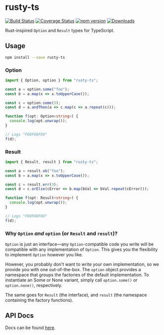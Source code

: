 # rusty-ts

[![Build Status](https://travis-ci.com/kylejlin/rusty-ts.svg?branch=master)](https://travis-ci.com/kylejlin/rusty-ts)
[![Coverage Status](https://coveralls.io/repos/github/kylejlin/rusty-ts/badge.svg?branch=master)](https://coveralls.io/github/kylejlin/rusty-ts?branch=master)
[![npm version](https://badge.fury.io/js/rusty-ts.svg)](https://www.npmjs.com/package/rusty-ts)
[![Downloads](https://img.shields.io/npm/dm/rusty-ts.svg)](https://www.npmjs.com/package/rusty-ts)

Rust-inspired `Option` and `Result` types for TypeScript.

## Usage

```bash
npm install --save rusty-ts
```

### Option

```ts
import { Option, option } from "rusty-ts";

const a = option.some("foo");
const b = a.map(x => x.toUpperCase());

const c = option.some(3);
const d = a.andThen(a => c.map(c => a.repeat(c)));

function f(opt: Option<string>) {
  console.log(opt.unwrap());
}

// Logs "FOOFOOFOO"
f(d);
```

### Result

```ts
import { Result, result } from "rusty-ts";

const a = result.ok("foo");
const b = a.map(x => x.toUpperCase());

const c = result.err(3);
const d = c.orElse(cError => b.map(bVal => bVal.repeat(cError)));

function f(opt: Result<string>) {
  console.log(opt.unwrap());
}

// Logs "FOOFOOFOO"
f(d);
```

### Why `Option` _and_ `option` (or `Result` and `result`)?

`Option` is just an interface—any `Option`-compatible code you write will be compatible with any implementation of `Option`.
This gives you the flexibility to implement `Option` however you like.

However, you probably don't want to write your own implementation, so we provide you with one out-of-the-box.
The `option` object provides a namespace that groups the factories
of the default implementation.
To instantiate an Some or None variant, simply call `option.some()` or `option.none()`, respectively.

The same goes for `Result` (the interface), and `result` (the namespace containing the factory functions).

## API Docs

Docs can be found [here](https://kylejlin.github.io/rusty-ts/).
